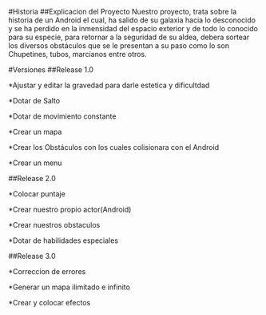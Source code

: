 #Historia
##Explicacion del Proyecto
Nuestro proyecto, trata sobre la historia de un Android el cual, ha salido de su galaxia hacia lo desconocido y se ha perdido en la inmensidad del espacio exterior y de todo lo conocido para su especie, para retornar a la seguridad de su aldea, debera sortear los diversos obstáculos que se le presentan a su paso como lo son Chupetines, tubos, marcianos entre otros.

#Versiones
##Release 1.0

*Ajustar y editar la gravedad para darle estetica y dificultdad

*Dotar de Salto 

*Dotar de movimiento constante

*Crear un mapa 

*Crear los Obstáculos con los cuales colisionara con el Android 

*Crear un menu

##Release 2.0

*Colocar puntaje

*Crear nuestro propio actor(Android)

*Crear nuestros obstaculos

*Dotar de habilidades especiales

##Release 3.0

*Correccion de errores

*Generar un mapa ilimitado e infinito

*Crear y colocar efectos
